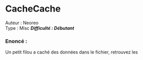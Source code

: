 # CacheCache

Auteur : Neoreo  
Type : Misc
***Difficulté : Débutant***

### Enoncé : 

Un petit filou a caché des données dans le fichier, retrouvez les